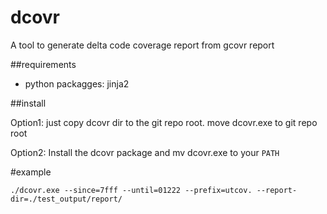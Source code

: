 # dcovr
A tool to generate delta code coverage report from gcovr report

##requirements

- python packagges: jinja2

##install

Option1:
just copy dcovr dir to the git repo root. move dcovr.exe to git repo root

Option2:
Install the dcovr package and mv dcovr.exe to your `PATH`

#example

`./dcovr.exe --since=7fff --until=01222 --prefix=utcov. --report-dir=./test_output/report/`
